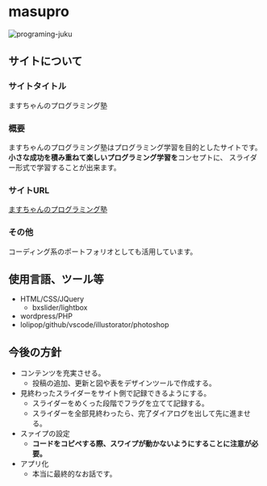 # masupro

![programing-juku](https://user-images.githubusercontent.com/50900728/111075010-338d8c80-8529-11eb-8c83-b71f03445a47.jpg)

## サイトについて

### サイトタイトル

ますちゃんのプログラミング塾

### 概要

ますちゃんのプログラミング塾はプログラミング学習を目的としたサイトです。<br>
**小さな成功を積み重ねて楽しいプログラミング学習を**コンセプトに、
スライダー形式で学習することが出来ます。

### サイトURL

[ますちゃんのプログラミング塾](http://harapeko.cheap.jp/)

### その他

コーディング系のポートフォリオとしても活用しています。

## 使用言語、ツール等

- HTML/CSS/JQuery
    - bxslider/lightbox
- wordpress/PHP
- lolipop/github/vscode/illustorator/photoshop

## 今後の方針

- コンテンツを充実させる。
    - 投稿の追加、更新と図や表をデザインツールで作成する。
- 見終わったスライダーをサイト側で記録できるようにする。
    - スライダーをめくった段階でフラグを立てて記録する。
    - スライダーを全部見終わったら、完了ダイアログを出して先に進ませる。
- スァイプの設定
    - **コードをコピペする際、スワイプが動かないようにすることに注意が必要。**
- アプリ化
    - 本当に最終的なお話です。
